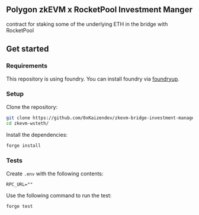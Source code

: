 ## Polygon zkEVM x RocketPool Investment Manger 

contract for staking  some of the underlying ETH in the bridge with RocketPool


## Get started

### Requirements

This repository is using foundry. You can install foundry via
[foundryup](https://book.getfoundry.sh/getting-started/installation).


### Setup

Clone the repository:

```sh
git clone https://github.com/0xKaizendev/zkevm-bridge-investment-manager.git
cd zkevm-wsteth/
```

Install the dependencies:

```sh
forge install
```


### Tests

Create `.env` with the following contents:

```
RPC_URL=""
```
Use the following command to run the test:

```sh
forge test
```